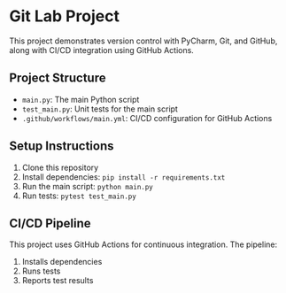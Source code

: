 # Git Lab Project

This project demonstrates version control with PyCharm, Git, and GitHub, along with CI/CD integration using GitHub Actions.

## Project Structure

- `main.py`: The main Python script
- `test_main.py`: Unit tests for the main script
- `.github/workflows/main.yml`: CI/CD configuration for GitHub Actions

## Setup Instructions

1. Clone this repository
2. Install dependencies: `pip install -r requirements.txt`
3. Run the main script: `python main.py`
4. Run tests: `pytest test_main.py`

## CI/CD Pipeline

This project uses GitHub Actions for continuous integration. The pipeline:

1. Installs dependencies
2. Runs tests
3. Reports test results
